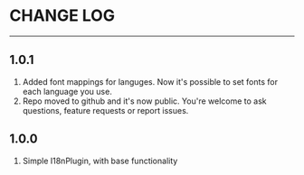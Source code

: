 # **CHANGE LOG**

---

## 1.0.1

1. Added font mappings for languges. Now it's possible to set fonts for each language you use.
2. Repo moved to github and it's now public. You're welcome to ask questions, feature requests or report issues.

## 1.0.0

1. Simple I18nPlugin, with base functionality
